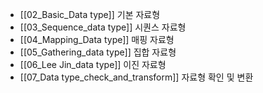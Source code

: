 - [[02_Basic_Data type]]  기본 자료형
- [[03_Sequence_data type]] 시퀀스 자료형
- [[04_Mapping_Data type]]  매핑 자료형
- [[05_Gathering_data type]]  집합 자료형
- [[06_Lee Jin_data type]]  이진 자료형
- [[07_Data type_check_and_transform]] 자료형 확인 및 변환
